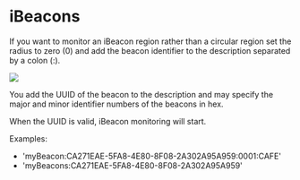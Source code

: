 # iBeacons

If you want to monitor an iBeacon region rather than a circular region set the radius to zero (0) and add the beacon identifier to the description separated by a colon (:).

![](https://raw.github.com/wiki/owntracks/owntracks/assets/waypoints/b-waypoint-config-ibeacon.jpg)

You add the UUID of the beacon to the description and may specify the major and minor identifier numbers of the beacons in hex.

When the UUID is valid, iBeacon monitoring will start.

Examples:

- 'myBeacon:CA271EAE-5FA8-4E80-8F08-2A302A95A959:0001:CAFE'
- 'myBeacons:CA271EAE-5FA8-4E80-8F08-2A302A95A959'

